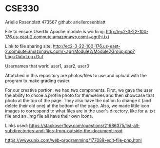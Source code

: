# CSE330
Arielle Rosenblatt 
473567 
github: ariellerosenblatt

File to ensure UserDir Apache module is working: http://ec2-3-22-100-176.us-east-2.compute.amazonaws.com/~agr/hi.txt

Link to file sharing site: http://ec2-3-22-100-176.us-east-2.compute.amazonaws.com/~agr/Module2/Module2Group.php?Log+Out=Log+Out

Usernames that work: user1, user2, user3

Attatched in this repository are photos/files to use and upload with the program to make grading easier.

For our creative portion, we had two components. First, we gave the user the ability to chsoe a profile photo for themselves and then showcase that photo at the top of the page. They also have the option to change it (and delete their old one) at the bottom of the page. Also, we made little icon images to correspond to what files are in the user's directory, like for a .txt file and an .img file all have their own icons. 


Links used:
https://stackoverflow.com/questions/21686375/list-all-subdirectories-and-files-from-outside-the-document-root

https://www.unix.com/web-programming/177088-edit-file-php.html

